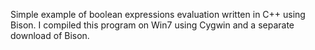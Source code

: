Simple example of boolean expressions evaluation written in C++ using Bison.
I compiled this program on Win7 using Cygwin and a separate download of Bison.


